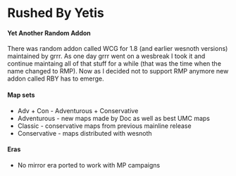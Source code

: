 Rushed By Yetis
===============

#### Yet Another Random Addon

There was random addon called WCG for 1.8 (and earlier wesnoth versions) maintained by grrr. As one day grrr went on a wesbreak I took it and continue maintaing all of that stuff for a while (that was the time when the name changed to RMP). Now as I decided not to support RMP anymore new addon called RBY has to emerge.

#### Map sets

* Adv + Con - Adventurous + Conservative
* Adventurous - new maps made by Doc as well as best UMC maps
* Classic - conservative maps from previous mainline release
* Conservative - maps distributed with wesnoth

#### Eras

* No mirror era ported to work with MP campaigns
         
